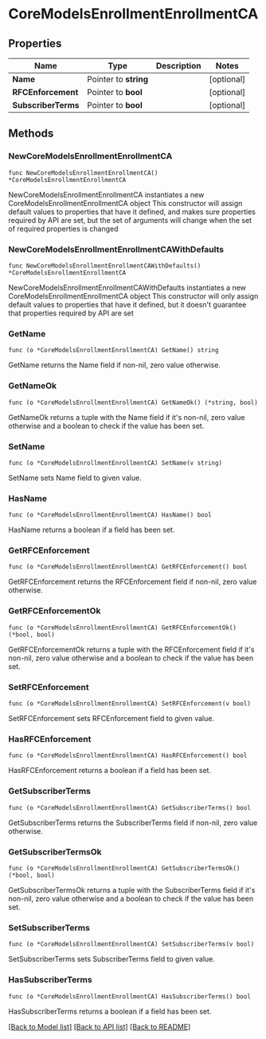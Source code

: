 # CoreModelsEnrollmentEnrollmentCA

## Properties

Name | Type | Description | Notes
------------ | ------------- | ------------- | -------------
**Name** | Pointer to **string** |  | [optional] 
**RFCEnforcement** | Pointer to **bool** |  | [optional] 
**SubscriberTerms** | Pointer to **bool** |  | [optional] 

## Methods

### NewCoreModelsEnrollmentEnrollmentCA

`func NewCoreModelsEnrollmentEnrollmentCA() *CoreModelsEnrollmentEnrollmentCA`

NewCoreModelsEnrollmentEnrollmentCA instantiates a new CoreModelsEnrollmentEnrollmentCA object
This constructor will assign default values to properties that have it defined,
and makes sure properties required by API are set, but the set of arguments
will change when the set of required properties is changed

### NewCoreModelsEnrollmentEnrollmentCAWithDefaults

`func NewCoreModelsEnrollmentEnrollmentCAWithDefaults() *CoreModelsEnrollmentEnrollmentCA`

NewCoreModelsEnrollmentEnrollmentCAWithDefaults instantiates a new CoreModelsEnrollmentEnrollmentCA object
This constructor will only assign default values to properties that have it defined,
but it doesn't guarantee that properties required by API are set

### GetName

`func (o *CoreModelsEnrollmentEnrollmentCA) GetName() string`

GetName returns the Name field if non-nil, zero value otherwise.

### GetNameOk

`func (o *CoreModelsEnrollmentEnrollmentCA) GetNameOk() (*string, bool)`

GetNameOk returns a tuple with the Name field if it's non-nil, zero value otherwise
and a boolean to check if the value has been set.

### SetName

`func (o *CoreModelsEnrollmentEnrollmentCA) SetName(v string)`

SetName sets Name field to given value.

### HasName

`func (o *CoreModelsEnrollmentEnrollmentCA) HasName() bool`

HasName returns a boolean if a field has been set.

### GetRFCEnforcement

`func (o *CoreModelsEnrollmentEnrollmentCA) GetRFCEnforcement() bool`

GetRFCEnforcement returns the RFCEnforcement field if non-nil, zero value otherwise.

### GetRFCEnforcementOk

`func (o *CoreModelsEnrollmentEnrollmentCA) GetRFCEnforcementOk() (*bool, bool)`

GetRFCEnforcementOk returns a tuple with the RFCEnforcement field if it's non-nil, zero value otherwise
and a boolean to check if the value has been set.

### SetRFCEnforcement

`func (o *CoreModelsEnrollmentEnrollmentCA) SetRFCEnforcement(v bool)`

SetRFCEnforcement sets RFCEnforcement field to given value.

### HasRFCEnforcement

`func (o *CoreModelsEnrollmentEnrollmentCA) HasRFCEnforcement() bool`

HasRFCEnforcement returns a boolean if a field has been set.

### GetSubscriberTerms

`func (o *CoreModelsEnrollmentEnrollmentCA) GetSubscriberTerms() bool`

GetSubscriberTerms returns the SubscriberTerms field if non-nil, zero value otherwise.

### GetSubscriberTermsOk

`func (o *CoreModelsEnrollmentEnrollmentCA) GetSubscriberTermsOk() (*bool, bool)`

GetSubscriberTermsOk returns a tuple with the SubscriberTerms field if it's non-nil, zero value otherwise
and a boolean to check if the value has been set.

### SetSubscriberTerms

`func (o *CoreModelsEnrollmentEnrollmentCA) SetSubscriberTerms(v bool)`

SetSubscriberTerms sets SubscriberTerms field to given value.

### HasSubscriberTerms

`func (o *CoreModelsEnrollmentEnrollmentCA) HasSubscriberTerms() bool`

HasSubscriberTerms returns a boolean if a field has been set.


[[Back to Model list]](../README.md#documentation-for-models) [[Back to API list]](../README.md#documentation-for-api-endpoints) [[Back to README]](../README.md)


